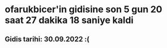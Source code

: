 # ofarukbicer'in gidisine son 5 gun 20 saat 27 dakika 18 saniye kaldi

## Gidis tarihi: 30.09.2022 :(